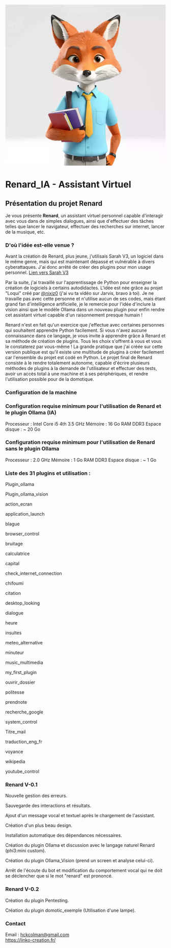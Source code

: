 
![Logo de Renard](fox.png)

# Renard_IA - Assistant Virtuel

## Présentation du projet Renard

Je vous présente **Renard**, un assistant virtuel personnel capable d'interagir avec vous dans de simples dialogues, 
ainsi que d'effectuer des tâches telles que lancer le navigateur, effectuer des recherches sur internet, lancer de la musique, etc.

### D'où l'idée est-elle venue ?

Avant la création de Renard, plus jeune, j'utilisais Sarah V3, un logiciel dans le même genre, mais qui est maintenant dépassé et vulnérable à divers cyberattaques. 
J'ai donc arrêté de créer des plugins pour mon usage personnel. 
[Lien vers Sarah V3](https://blog.encausse.net/2013/05/23/sarah-joshua-jarvis-yuri-et-les-autres/comment-page-1/)

Par la suite, j'ai travaillé sur l'apprentissage de Python pour enseigner la création de logiciels à certains autodidactes. 
L'idée est née grâce au projet "Loqui" créé par [@nixiz0](https://github.com/nixiz0/Loqui) (j'ai vu ta vidéo sur Jarvis, bravo à toi).
Je ne travaille pas avec cette personne et n'utilise aucun de ses codes, mais étant grand fan d'intelligence artificielle, je le remercie pour l'idée d'inclure la vision 
ainsi que le modèle Ollama dans un nouveau plugin pour enfin rendre cet assistant virtuel capable d'un raisonnement presque humain !

Renard n'est en fait qu'un exercice que j'effectue avec certaines personnes qui souhaitent apprendre Python facilement. 
Si vous n'avez aucune connaissance dans ce langage, je vous invite à apprendre grâce à Renard et sa méthode de création de plugins. 
Tous les choix s'offrent à vous et vous le constaterez par vous-même !
La grande pratique que j'ai créée sur cette version publique est qu'il existe une multitude de plugins à créer facilement car l'ensemble du projet est codé en Python.
Le projet final de Renard consiste à le rendre totalement autonome, capable d'écrire plusieurs méthodes de plugins à la demande de l'utilisateur et effectuer des tests, 
avoir un accès total à une machine et à ses périphériques, et rendre l'utilisation possible pour de la domotique.


### Configuration de la machine

### Configuration requise minimum pour l'utilisation de Renard et le plugin Ollama (IA)
Processeur : Intel Core i5 4th 3.5 GHz
Mémoire : 16 Go RAM DDR3
Espace disque : ~ 20 Go

### Configuration requise minimum pour l'utilisation de Renard sans le plugin Ollama
Processeur : 2.0 GHz
Mémoire : 1 Go RAM DDR3
Espace disque : ~ 1 Go


### Liste des 31 plugins et utilisation :

Plugin_ollama

Plugin_ollama_vision

action_ecran

application_launch

blague

browser_control

bruitage

calculatrice

capital

check_internet_connection

chifoumi

citation

desktop_looking

dialogue

heure

insultes

meteo_alternative

minuteur

music_multimedia

my_first_plugin

ouvrir_dossier

politesse

prendnote

recherche_google

system_control

Titre_mail

traduction_eng_fr

voyance

wikipedia

youtube_control


### Renard V-0.1
Nouvelle gestion des erreurs.

Sauvegarde des interactions et résultats.

Ajout d'un message vocal et textuel après le chargement de l'assistant.


Création d'un plus beau design.

Installation automatique des dépendances nécessaires.

Création du plugin Ollama et discussion avec le langage naturel Renard (phi3:mini custom).

Création du plugin Ollama_Vision (prend un screen et analyse celui-ci).

Arrêt de l'écoute du bot et modification du comportement vocal qui ne doit se déclencher que si le mot "renard" est prononcé.


### Renard V-0.2

Création du plugin Pentesting.

Création du plugin domotic_exemple (Utilisation d'une lampe).


### Contact
Email : hckcolman@gmail.com  
https://linko-creation.fr/
